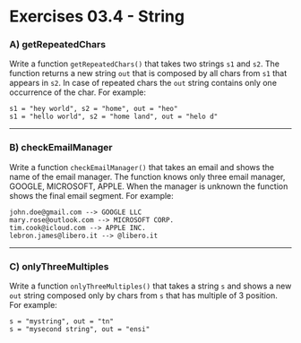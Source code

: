 # Exercises 03.4 - String

### A) getRepeatedChars

Write a function `getRepeatedChars()` that takes two strings `s1` and `s2`. The function returns a new string `out` that
is composed by all chars from `s1` that appears in `s2`. In case of repeated chars the `out` string contains only one
occurrence of the char. For example:

```
s1 = "hey world", s2 = "home", out = "heo"
s1 = "hello world", s2 = "home land", out = "helo d"
```

---

### B) checkEmailManager

Write a function `checkEmailManager()` that takes an email and shows the name of the email manager.
The function knows only three email manager, GOOGLE, MICROSOFT, APPLE. When the manager is unknown the function shows the final email segment. For example:

```
john.doe@gmail.com --> GOOGLE LLC
mary.rose@outlook.com --> MICROSOFT CORP.
tim.cook@icloud.com --> APPLE INC.
lebron.james@libero.it --> @libero.it
```

---

### C) onlyThreeMultiples

Write a function `onlyThreeMultiples()` that takes a string `s` and shows a new `out` string composed only by chars from `s` that has multiple of 3 position. For example:

```
s = "mystring", out = "tn"
s = "mysecond string", out = "ensi"
```